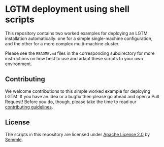 # LGTM deployment using shell scripts

This repository contains two worked examples for deploying an LGTM
installation automatically: one for a simple single-machine
configuration, and the other for a more complex multi-machine cluster.

Please see the `README.md` files in the corresponding subdirectory for
more instructions on how best to use and adapt these scripts to your
own environment.

## Contributing

We welcome contributions to this simple worked example for deploying LGTM. If you have an idea or a bugfix then please go ahead and open a Pull Request! Before you do, though, please take the time to read our [contributing guidelines](CONTRIBUTING.md).

## License

The scripts in this repository are licensed under [Apache License 2.0](LICENSE) by [Semmle](https://semmle.com).
